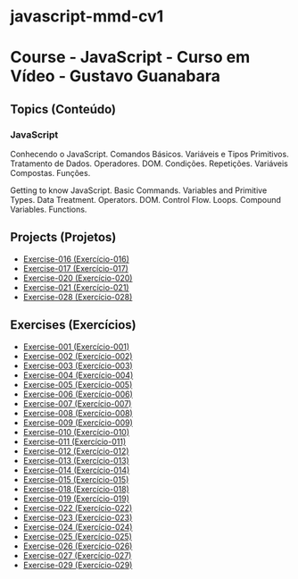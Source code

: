 # javascript-mmd-cv1

 <h1> Course - JavaScript - Curso em Vídeo - Gustavo Guanabara</h1>

<h2>Topics (Conteúdo)</h2>

<h3>JavaScript</h3>

<p>Conhecendo o JavaScript. Comandos Básicos. Variáveis e Tipos Primitivos. Tratamento de Dados. Operadores. DOM. Condições. Repetições. Variáveis Compostas. Funções.</p>

<p>Getting to know JavaScript. Basic Commands. Variables and Primitive Types. Data Treatment. Operators. DOM. Control Flow. Loops. Compound Variables. Functions.</p>

<h2>Projects (Projetos)</h2>

<ul>
<li><a href="https://mayramduarte.github.io/javascript-mmd-cv1/aula12ex/ex016/modelo.html" target="_blank">Exercise-016 (Exercício-016)</a></li>
<li><a href="https://mayramduarte.github.io/javascript-mmd-cv1/aula12ex/ex017/modelo.html" target="_blank">Exercise-017 (Exercício-017)</a></li>
<li><a href="https://mayramduarte.github.io/javascript-mmd-cv1/aula14ex/ex020/modelo.html" target="_blank">Exercise-020 (Exercício-020)</a></li>
<li><a href="https://mayramduarte.github.io/javascript-mmd-cv1/aula14ex/ex021/modelo.html" target="_blank">Exercise-021 (Exercício-021)</a></li>
<li><a href="https://mayramduarte.github.io/javascript-mmd-cv1/aula16ex/ex028/modelo.html" target="_blank">Exercise-028 (Exercício-028)</a></li>
</ul>

<h2>Exercises (Exercícios)</h2>

<ul>
<li><a href="https://mayramduarte.github.io/javascript-mmd-cv1/aula04/ex001/ex001.html" target="_blank">Exercise-001 (Exercício-001)</a></li>
<li><a href="https://mayramduarte.github.io/javascript-mmd-cv1/aula06/ex002/ex002.html
" target="_blank">Exercise-002 (Exercício-002)</a></li>
<li><a href="https://mayramduarte.github.io/javascript-mmd-cv1/aula06/ex003/ex003.html
" target="_blank">Exercise-003 (Exercício-003)</a></li>
<li><a href="https://mayramduarte.github.io/javascript-mmd-cv1/aula06/ex004/ex004.html
" target="_blank">Exercise-004 (Exercício-004)</a></li>
<li><a href="https://mayramduarte.github.io/javascript-mmd-cv1/aula09/ex005/ex005.html
" target="_blank">Exercise-005 (Exercício-005)</a></li>
<li><a href="https://mayramduarte.github.io/javascript-mmd-cv1/aula10/ex006/ex006.html
" target="_blank">Exercise-006 (Exercício-006)</a></li>
<li><a href="https://mayramduarte.github.io/javascript-mmd-cv1/aula10/ex007/ex007.html
" target="_blank">Exercise-007 (Exercício-007)</a></li>
<li><a href="https://mayramduarte.github.io/javascript-mmd-cv1/aula10/ex008/ex008.html
" target="_blank">Exercise-008 (Exercício-008)</a></li>
<li><a href="https://mayramduarte.github.io/javascript-mmd-cv1/aula11/ex009/ex009.html
" target="_blank">Exercise-009 (Exercício-009)</a></li>
<li><a href="https://mayramduarte.github.io/javascript-mmd-cv1/aula11/ex010/ex010.html
" target="_blank">Exercise-010 (Exercício-010)</a></li>
<li><a href="https://mayramduarte.github.io/javascript-mmd-cv1/aula11/ex011/ex011.html
" target="_blank">Exercise-011 (Exercício-011)</a></li>
<li><a href="https://mayramduarte.github.io/javascript-mmd-cv1/aula11/ex012/ex012.html
" target="_blank">Exercise-012 (Exercício-012)</a></li>
<li><a href="https://mayramduarte.github.io/javascript-mmd-cv1/aula12/ex013/ex013.html
" target="_blank">Exercise-013 (Exercício-013)</a></li>
<li><a href="https://mayramduarte.github.io/javascript-mmd-cv1/aula12/ex014/ex014.html
" target="_blank">Exercise-014 (Exercício-014)</a></li>
<li><a href="https://mayramduarte.github.io/javascript-mmd-cv1/aula12/ex015/ex015.html
" target="_blank">Exercise-015 (Exercício-015)</a></li>
<li><a href="https://mayramduarte.github.io/javascript-mmd-cv1/aula013/ex018/ex018.html
" target="_blank">Exercise-018 (Exercício-018)</a></li>
<li><a href="https://mayramduarte.github.io/javascript-mmd-cv1/aula13/ex019/ex019.html
" target="_blank">Exercise-019 (Exercício-019)</a></li>
<li><a href="https://mayramduarte.github.io/javascript-mmd-cv1/aula15/ex022/ex022.html
" target="_blank">Exercise-022 (Exercício-022)</a></li>
<li><a href="https://mayramduarte.github.io/javascript-mmd-cv1/aula15/ex023/ex023.html
" target="_blank">Exercise-023 (Exercício-023)</a></li>
<li><a href="https://mayramduarte.github.io/javascript-mmd-cv1/aula16/ex024/ex024.html
" target="_blank">Exercise-024 (Exercício-024)</a></li>
<li><a href="https://mayramduarte.github.io/javascript-mmd-cv1/aula16/ex025/ex025.html
" target="_blank">Exercise-025 (Exercício-025)</a></li>
<li><a href="https://mayramduarte.github.io/javascript-mmd-cv1/aula16/ex026/ex026.html
" target="_blank">Exercise-026 (Exercício-026)</a></li>
<li><a href="https://mayramduarte.github.io/javascript-mmd-cv1/aula16/ex027/ex027.html
" target="_blank">Exercise-027 (Exercício-027)</a></li>
<li><a href="https://mayramduarte.github.io/javascript-mmd-cv1/aula17/ex029/ex029.html
" target="_blank">Exercise-029 (Exercício-029)</a></li>
</ul>
